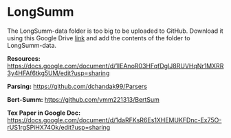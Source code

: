 # LongSumm

The LongSumm-data folder is too big to be uploaded to GitHub. Download it using this Google Drive [link](https://drive.google.com/drive/folders/1WXZJ1Umoucpkt4lOqa8GUF1D8lSvR7eG?usp=sharing) and add the contents of the folder to LongSumm-data.

**Resources:**  https://docs.google.com/document/d/1IEAnoR03HFqfDgIJ8RUVHqNr1MXRR3y4HFAf6tkg5UM/edit?usp=sharing 

**Parsing:** https://github.com/dchandak99/Parsers

**Bert-Summ:** https://github.com/vmm221313/BertSum

**Tex Paper in Google Doc:** https://docs.google.com/document/d/1daRFKsR6Es1XHEMUKFDnc-Ex75O-rUS1rgSPiHX74Ok/edit?usp=sharing

